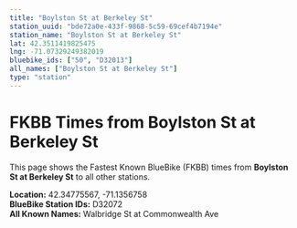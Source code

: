 ```yaml
---
title: "Boylston St at Berkeley St"
station_uuid: "bde72a0e-433f-9868-5c59-69cef4b7194e"
station_name: "Boylston St at Berkeley St"
lat: 42.3511419825475
lng: -71.07329249382019
bluebike_ids: ["50", "D32013"]
all_names: ["Boylston St at Berkeley St"]
type: "station"
---
```


# FKBB Times from Boylston St at Berkeley St

This page shows the Fastest Known BlueBike (FKBB) times from **Boylston St at Berkeley St** to all other stations.

**Location:** 42.34775567, -71.1356758  
**BlueBike Station IDs:** D32072  
**All Known Names:** Walbridge St at Commonwealth Ave


